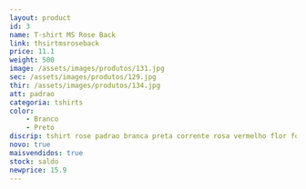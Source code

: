 ```yaml
---
layout: product
id: 3
name: T-shirt MS Rose Back 
link: thsirtmsroseback
price: 11.1
weight: 500
image: /assets/images/produtos/131.jpg
sec: /assets/images/produtos/129.jpg
thir: /assets/images/produtos/134.jpg
att: padrao
categoria: tshirts
color:
    - Branco
    - Preto
discrip: tshirt rose padrao branca preta corrente rosa vermelho flor fotografia costas
novo: true
maisvendidos: true
stock: saldo
newprice: 15.9
---
```

